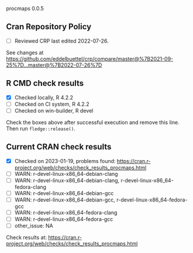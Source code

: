 procmaps 0.0.5

## Cran Repository Policy

- [ ] Reviewed CRP last edited 2022-07-26.

See changes at https://github.com/eddelbuettel/crp/compare/master@%7B2021-09-25%7D...master@%7B2022-07-26%7D

## R CMD check results

- [x] Checked locally, R 4.2.2
- [ ] Checked on CI system, R 4.2.2
- [ ] Checked on win-builder, R devel

Check the boxes above after successful execution and remove this line. Then run `fledge::release()`.

## Current CRAN check results

- [x] Checked on 2023-01-19, problems found: https://cran.r-project.org/web/checks/check_results_procmaps.html
- [ ] WARN: r-devel-linux-x86_64-debian-clang
- [ ] WARN: r-devel-linux-x86_64-debian-clang, r-devel-linux-x86_64-fedora-clang
- [ ] WARN: r-devel-linux-x86_64-debian-gcc
- [ ] WARN: r-devel-linux-x86_64-debian-gcc, r-devel-linux-x86_64-fedora-gcc
- [ ] WARN: r-devel-linux-x86_64-fedora-clang
- [ ] WARN: r-devel-linux-x86_64-fedora-gcc
- [ ] other_issue: NA

Check results at: https://cran.r-project.org/web/checks/check_results_procmaps.html
